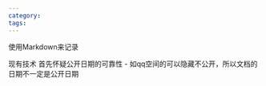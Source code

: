 ```yaml
---
category: 
tags: 
---
```



使用Markdown来记录

现有技术
    首先怀疑公开日期的可靠性
     - 如qq空间的可以隐藏不公开，所以文档的日期不一定是公开日期
     

